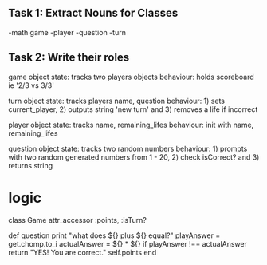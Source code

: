 ## Task 1: Extract Nouns for Classes
-math game
-player
-question
-turn

## Task 2: Write their roles
game object
state: tracks two players objects 
behaviour: holds scoreboard ie '2/3 vs 3/3'

turn object 
state: tracks players name, question
behaviour: 1) sets current_player, 2) outputs string 'new turn' and 3) removes a life if incorrect

player object 
state: tracks name, remaining_lifes
behaviour: init with name, remaining_lifes

question object
state: tracks two random numbers
behaviour: 1) prompts with two random generated numbers from 1 - 20, 2) check isCorrect? and 3) returns string


# logic 
class Game 
  attr_accessor :points, :isTurn?


def question 
print "what does ${} plus ${} equal?"
playAnswer = get.chomp.to_i
actualAnswer = ${} * ${}
if playAnswer !== actualAnswer return "YES! You are correct."
self.points
end 